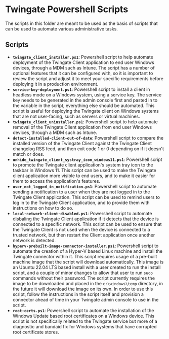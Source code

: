 # Twingate Powershell Scripts

The scripts in this folder are meant to be used as the basis of scripts that can be used to automate various administrative tasks.

## Scripts

- **`twingate_client_installer.ps1`**: Powershell script to help automate deployment of the Twingate Client application to end user Windows devices, through a MDM such as Intune. The script has a number of optional features that it can be configured with, so it is important to review the script and adjust it to meet your specific requirements before deploying it in a production environment.
- **`service-key-deployment.ps1`**: Powershell script to install a client in headless mode on a Windows system, using a service key. The service key needs to be generated in the admin console first and pasted in to the variable in the script, everything else should be automated. This script is useful for deploying the Twingate client on Windows systems that are not user-facing, such as servers or virtual machines.
- **`twingate_client_uninstaller.ps1`**: Powershell script to help automate removal of the Twingate Client application from end user Windows devices, through a MDM such as Intune.
- **`detect-installed-client-out-of-date`**: Powershell script to compare the installed version of the Twingate Client against the Twingate Client changelog RSS feed, and then exit code 1 or 0 depending on if it doesn't match or does.
- **`unhide_twingate_client_systray_icon_windows11.ps1`**: Powershell script to promote the Twingate client application's system tray icon to the taskbar in Windows 11. This script can be used to make the Twingate client application more visible to end users, and to make it easier for them to access the application's features.
- **`user_not_logged_in_notification.ps1`**: Powershell script to automate sending a notification to a user when they are not logged in to the Twingate Client application. This script can be used to remind users to log in to the Twingate Client application, and to provide them with instructions on how to do so.
- **`local-network-client-disabled.ps1`**: Powershell script to automate disbaling the Twingate Client application if it detects that the device is connected to a specific network. This script can be used to ensure that the Twingate Client is not used when the device is connected to a trusted network, but then restart the Client application once another network is detected.
- **`hyperv-prebuilt-image-connector-installer.ps1`**: Powershell script to automate the creation of a Hyper-V based Linux machine and install the Twingate connector within it. This script requires usage of a pre-built machine image that the script will download automatically. This image is an Ubuntu 22.04 LTS based install with a user created to run the install script, and a couple of minor changes to allow that user to run `sudo` commands without their password. The script currently requires the image to be downloaded and placed in the `c:\windows\temp` directory, in the future it will download the image on its own. In order to use this script, follow the instructions in the script itself and provision a connector ahead of time in your Twingate admin console to use in the script.
- **`root-certs.ps1`**: Powershell script to automate the installation of the Windows Update based root certificates on a Windows device. This script is not specifically related to the Twingate service but more of a diagnostic and bandaid fix for Windows systems that have corrupted root certificate stores.
